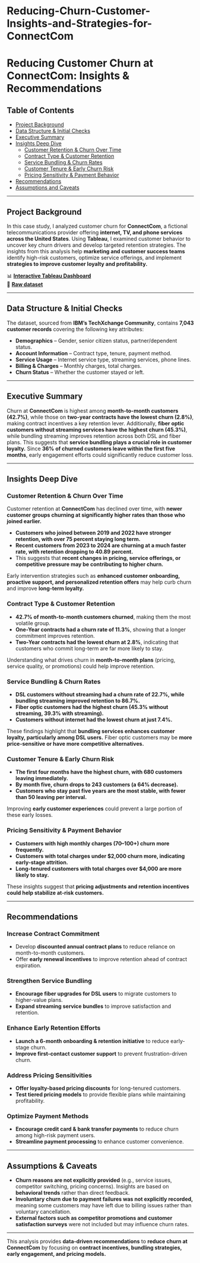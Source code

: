 # Reducing-Churn-Customer-Insights-and-Strategies-for-ConnectCom

# **Reducing Customer Churn at ConnectCom: Insights & Recommendations**

## Table of Contents
- [Project Background](#project-background)
- [Data Structure & Initial Checks](#data-structure--initial-checks)
- [Executive Summary](#executive-summary)
- [Insights Deep Dive](#insights-deep-dive)
  - [Customer Retention & Churn Over Time](#customer-retention--churn-over-time)
  - [Contract Type & Customer Retention](#contract-type--customer-retention)
  - [Service Bundling & Churn Rates](#service-bundling--churn-rates)
  - [Customer Tenure & Early Churn Risk](#customer-tenure--early-churn-risk)
  - [Pricing Sensitivity & Payment Behavior](#pricing-sensitivity--payment-behavior)
- [Recommendations](#recommendations)
- [Assumptions and Caveats](#assumptions-and-caveats)

---

## Project Background

In this case study, I analyzed customer churn for **ConnectCom**, a fictional telecommunications provider offering **internet, TV, and phone services across the United States**. Using **Tableau**, I examined customer behavior to uncover key churn drivers and develop targeted retention strategies. The insights from this analysis help **marketing and customer success teams** identify high-risk customers, optimize service offerings, and implement **strategies to improve customer loyalty and profitability.**

📊 **[Interactive Tableau Dashboard](#)**  
📂 **[Raw dataset](#)**

---

## Data Structure & Initial Checks

The dataset, sourced from **IBM’s TechXchange Community**, contains **7,043 customer records** covering the following key attributes:

- **Demographics** – Gender, senior citizen status, partner/dependent status.  
- **Account Information** – Contract type, tenure, payment method.  
- **Service Usage** – Internet service type, streaming services, phone lines.  
- **Billing & Charges** – Monthly charges, total charges.  
- **Churn Status** – Whether the customer stayed or left.  

---

## Executive Summary

Churn at **ConnectCom** is highest among **month-to-month customers (42.7%)**, while those on **two-year contracts have the lowest churn (2.8%)**, making contract incentives a key retention lever. Additionally, **fiber optic customers without streaming services have the highest churn (45.3%)**, while bundling streaming improves retention across both DSL and fiber plans. This suggests that **service bundling plays a crucial role in customer loyalty.** Since **36% of churned customers leave within the first five months**, early engagement efforts could significantly reduce customer loss.

---

## Insights Deep Dive

### Customer Retention & Churn Over Time

Customer retention at **ConnectCom** has declined over time, with **newer customer groups churning at significantly higher rates than those who joined earlier.**

- **Customers who joined between 2019 and 2022 have stronger retention, with over 75 percent staying long term.**
- **Recent customers from 2023 to 2024 are churning at a much faster rate, with retention dropping to 40.89 percent.**
- This suggests that **recent changes in pricing, service offerings, or competitive pressure may be contributing to higher churn.**

Early intervention strategies such as **enhanced customer onboarding, proactive support, and personalized retention offers** may help curb churn and improve **long-term loyalty.**

### Contract Type & Customer Retention

- **42.7% of month-to-month customers churned**, making them the most volatile group.
- **One-Year contracts had a churn rate of 11.3%**, showing that a longer commitment improves retention.
- **Two-Year contracts had the lowest churn at 2.8%**, indicating that customers who commit long-term are far more likely to stay.

Understanding what drives churn in **month-to-month plans** (pricing, service quality, or promotions) could help improve retention.

### Service Bundling & Churn Rates

- **DSL customers without streaming had a churn rate of 22.7%, while bundling streaming improved retention to 86.7%.**
- **Fiber optic customers had the highest churn (45.3% without streaming, 39.3% with streaming).**
- **Customers without internet had the lowest churn at just 7.4%.**

These findings highlight that **bundling services enhances customer loyalty, particularly among DSL users.** Fiber optic customers may be **more price-sensitive or have more competitive alternatives.**

### Customer Tenure & Early Churn Risk

- **The first four months have the highest churn, with 680 customers leaving immediately.**
- **By month five, churn drops to 243 customers (a 64% decrease).**
- **Customers who stay past five years are the most stable, with fewer than 50 leaving per interval.**

Improving **early customer experiences** could prevent a large portion of these early losses.

### Pricing Sensitivity & Payment Behavior

- **Customers with high monthly charges ($70–$100+) churn more frequently.**
- **Customers with total charges under $2,000 churn more, indicating early-stage attrition.**
- **Long-tenured customers with total charges over $4,000 are more likely to stay.**

These insights suggest that **pricing adjustments and retention incentives could help stabilize at-risk customers.**

---

## Recommendations

### Increase Contract Commitment
- Develop **discounted annual contract plans** to reduce reliance on month-to-month customers.
- Offer **early renewal incentives** to improve retention ahead of contract expiration.

### Strengthen Service Bundling
- **Encourage fiber upgrades for DSL users** to migrate customers to higher-value plans.
- **Expand streaming service bundles** to improve satisfaction and retention.

### Enhance Early Retention Efforts
- **Launch a 6-month onboarding & retention initiative** to reduce early-stage churn.
- **Improve first-contact customer support** to prevent frustration-driven churn.

### Address Pricing Sensitivities
- **Offer loyalty-based pricing discounts** for long-tenured customers.
- **Test tiered pricing models** to provide flexible plans while maintaining profitability.

### Optimize Payment Methods
- **Encourage credit card & bank transfer payments** to reduce churn among high-risk payment users.
- **Streamline payment processing** to enhance customer convenience.

---

## Assumptions & Caveats

- **Churn reasons are not explicitly provided** (e.g., service issues, competitor switching, pricing concerns). Insights are based on **behavioral trends** rather than direct feedback.
- **Involuntary churn due to payment failures was not explicitly recorded,** meaning some customers may have left due to billing issues rather than voluntary cancellation.
- **External factors such as competitor promotions and customer satisfaction surveys** were not included but may influence churn rates.

---

This analysis provides **data-driven recommendations** to **reduce churn at ConnectCom** by focusing on **contract incentives, bundling strategies, early engagement, and pricing models.**


